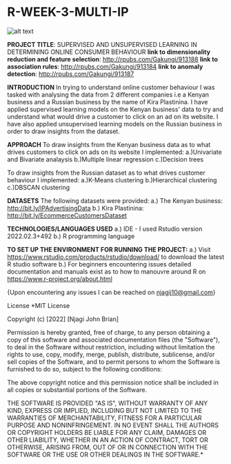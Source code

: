 # R-WEEK-3-MULTI-IP
![alt text](https://www.256businessnews.com/wp-content/uploads/2019/06/Carrefour2.jpg)

**PROJECT TITLE**: SUPERVISED AND UNSUPERVISED LEARNING IN DETERMINING ONLINE CONSUMER BEHAVIOUR
**link to dimensionality reduction and feature selection**: http://rpubs.com/Gakungi/913188
**link to association rules**: http://rpubs.com/Gakungi/913184
**link to anomaly detection**: http://rpubs.com/Gakungi/913187

**INTRODUCTION**
In trying to understand online customer behaviour I was tasked with analysing the data from 2 different companies i.e a Kenyan business and a Russian business by the name of Kira Plastinina. I have applied supervised learning models on the Kenyan business' data to try and understand what would drive a customer to click on an ad on its website. I have also applied unsupervised learning models on the Russian business in order to draw insights from the dataset.


**APPROACH**
To draw insights from the Kenyan business data as to what drives customers to click on ads on its website I implemented:
a.)Univariate and Bivariate analaysis
b.)Multiple linear regression
c.)Decision trees

To draw insights from the Russian dataset as to what drives customer behaviour I implemented:
a.)K-Means clustering
b.)Hierarchical clustering
c.)DBSCAN clustering


**DATASETS**
The following datasets were provided:
a.) The Kenyan business: http://bit.ly/IPAdvertisingData
b.) Kira Plastinina: http://bit.ly/EcommerceCustomersDataset

**TECHNOLOGIES/LANGUAGES USED**
a.) IDE - I used Rstudio version 2022.02.3+492
b.) R programming language

**TO SET UP THE ENVIRONMENT FOR RUNNING THE PROJECT:**
a.) Visit https://www.rstudio.com/products/rstudio/download/ to download the latest R studio software
b.) For beginners encountering issues detailed documentation and manuals exist as to how to manouvre around R on https://www.r-project.org/about.html


{Upon encountering any issues I can be reached on njagij10@gmail.com}

License
*MIT License

Copyright (c) [2022] [Njagi John Brian]

Permission is hereby granted, free of charge, to any person obtaining a copy of this software and associated documentation files (the "Software"), to deal in the Software without restriction, including without limitation the rights to use, copy, modify, merge, publish, distribute, sublicense, and/or sell copies of the Software, and to permit persons to whom the Software is furnished to do so, subject to the following conditions:

The above copyright notice and this permission notice shall be included in all copies or substantial portions of the Software.

THE SOFTWARE IS PROVIDED "AS IS", WITHOUT WARRANTY OF ANY KIND, EXPRESS OR IMPLIED, INCLUDING BUT NOT LIMITED TO THE WARRANTIES OF MERCHANTABILITY, FITNESS FOR A PARTICULAR PURPOSE AND NONINFRINGEMENT. IN NO EVENT SHALL THE AUTHORS OR COPYRIGHT HOLDERS BE LIABLE FOR ANY CLAIM, DAMAGES OR OTHER LIABILITY, WHETHER IN AN ACTION OF CONTRACT, TORT OR OTHERWISE, ARISING FROM, OUT OF OR IN CONNECTION WITH THE SOFTWARE OR THE USE OR OTHER DEALINGS IN THE SOFTWARE.*
